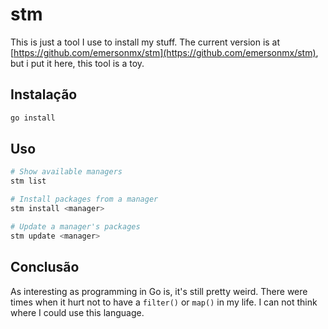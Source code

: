 # stm

This is just a tool I use to install my stuff. The current version is at
[https://github.com/emersonmx/stm](https://github.com/emersonmx/stm),
but i put it here, this tool is a toy.

## Instalação

```sh
go install
```

## Uso

```sh
# Show available managers
stm list

# Install packages from a manager
stm install <manager>

# Update a manager's packages
stm update <manager>
```

## Conclusão

As interesting as programming in Go is, it's still pretty weird. There
were times when it hurt not to have a `filter()` or `map()` in my life. I
can not think where I could use this language.
